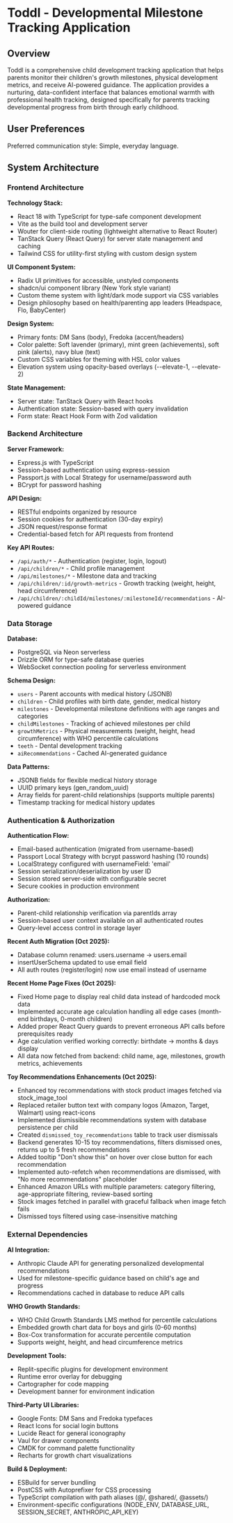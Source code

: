 # Toddl - Developmental Milestone Tracking Application

## Overview

Toddl is a comprehensive child development tracking application that helps parents monitor their children's growth milestones, physical development metrics, and receive AI-powered guidance. The application provides a nurturing, data-confident interface that balances emotional warmth with professional health tracking, designed specifically for parents tracking developmental progress from birth through early childhood.

## User Preferences

Preferred communication style: Simple, everyday language.

## System Architecture

### Frontend Architecture

**Technology Stack:**
- React 18 with TypeScript for type-safe component development
- Vite as the build tool and development server
- Wouter for client-side routing (lightweight alternative to React Router)
- TanStack Query (React Query) for server state management and caching
- Tailwind CSS for utility-first styling with custom design system

**UI Component System:**
- Radix UI primitives for accessible, unstyled components
- shadcn/ui component library (New York style variant)
- Custom theme system with light/dark mode support via CSS variables
- Design philosophy based on health/parenting app leaders (Headspace, Flo, BabyCenter)

**Design System:**
- Primary fonts: DM Sans (body), Fredoka (accent/headers)
- Color palette: Soft lavender (primary), mint green (achievements), soft pink (alerts), navy blue (text)
- Custom CSS variables for theming with HSL color values
- Elevation system using opacity-based overlays (--elevate-1, --elevate-2)

**State Management:**
- Server state: TanStack Query with React hooks
- Authentication state: Session-based with query invalidation
- Form state: React Hook Form with Zod validation

### Backend Architecture

**Server Framework:**
- Express.js with TypeScript
- Session-based authentication using express-session
- Passport.js with Local Strategy for username/password auth
- BCrypt for password hashing

**API Design:**
- RESTful endpoints organized by resource
- Session cookies for authentication (30-day expiry)
- JSON request/response format
- Credential-based fetch for API requests from frontend

**Key API Routes:**
- `/api/auth/*` - Authentication (register, login, logout)
- `/api/children/*` - Child profile management
- `/api/milestones/*` - Milestone data and tracking
- `/api/children/:id/growth-metrics` - Growth tracking (weight, height, head circumference)
- `/api/children/:childId/milestones/:milestoneId/recommendations` - AI-powered guidance

### Data Storage

**Database:**
- PostgreSQL via Neon serverless
- Drizzle ORM for type-safe database queries
- WebSocket connection pooling for serverless environment

**Schema Design:**
- `users` - Parent accounts with medical history (JSONB)
- `children` - Child profiles with birth date, gender, medical history
- `milestones` - Developmental milestone definitions with age ranges and categories
- `childMilestones` - Tracking of achieved milestones per child
- `growthMetrics` - Physical measurements (weight, height, head circumference) with WHO percentile calculations
- `teeth` - Dental development tracking
- `aiRecommendations` - Cached AI-generated guidance

**Data Patterns:**
- JSONB fields for flexible medical history storage
- UUID primary keys (gen_random_uuid)
- Array fields for parent-child relationships (supports multiple parents)
- Timestamp tracking for medical history updates

### Authentication & Authorization

**Authentication Flow:**
- Email-based authentication (migrated from username-based)
- Passport Local Strategy with bcrypt password hashing (10 rounds)
- LocalStrategy configured with usernameField: 'email'
- Session serialization/deserialization by user ID
- Session stored server-side with configurable secret
- Secure cookies in production environment

**Authorization:**
- Parent-child relationship verification via parentIds array
- Session-based user context available on all authenticated routes
- Query-level access control in storage layer

**Recent Auth Migration (Oct 2025):**
- Database column renamed: users.username → users.email
- insertUserSchema updated to use email field
- All auth routes (register/login) now use email instead of username

**Recent Home Page Fixes (Oct 2025):**
- Fixed Home page to display real child data instead of hardcoded mock data
- Implemented accurate age calculation handling all edge cases (month-end birthdays, 0-month children)
- Added proper React Query guards to prevent erroneous API calls before prerequisites ready
- Age calculation verified working correctly: birthdate → months & days display
- All data now fetched from backend: child name, age, milestones, growth metrics, achievements

**Toy Recommendations Enhancements (Oct 2025):**
- Enhanced toy recommendations with stock product images fetched via stock_image_tool
- Replaced retailer button text with company logos (Amazon, Target, Walmart) using react-icons
- Implemented dismissible recommendations system with database persistence per child
- Created `dismissed_toy_recommendations` table to track user dismissals
- Backend generates 10-15 toy recommendations, filters dismissed ones, returns up to 5 fresh recommendations
- Added tooltip "Don't show this" on hover over close button for each recommendation
- Implemented auto-refetch when recommendations are dismissed, with "No more recommendations" placeholder
- Enhanced Amazon URLs with multiple parameters: category filtering, age-appropriate filtering, review-based sorting
- Stock images fetched in parallel with graceful fallback when image fetch fails
- Dismissed toys filtered using case-insensitive matching

### External Dependencies

**AI Integration:**
- Anthropic Claude API for generating personalized developmental recommendations
- Used for milestone-specific guidance based on child's age and progress
- Recommendations cached in database to reduce API calls

**WHO Growth Standards:**
- WHO Child Growth Standards LMS method for percentile calculations
- Embedded growth chart data for boys and girls (0-60 months)
- Box-Cox transformation for accurate percentile computation
- Supports weight, height, and head circumference metrics

**Development Tools:**
- Replit-specific plugins for development environment
- Runtime error overlay for debugging
- Cartographer for code mapping
- Development banner for environment indication

**Third-Party UI Libraries:**
- Google Fonts: DM Sans and Fredoka typefaces
- React Icons for social login buttons
- Lucide React for general iconography
- Vaul for drawer components
- CMDK for command palette functionality
- Recharts for growth chart visualizations

**Build & Deployment:**
- ESBuild for server bundling
- PostCSS with Autoprefixer for CSS processing
- TypeScript compilation with path aliases (@/, @shared/, @assets/)
- Environment-specific configurations (NODE_ENV, DATABASE_URL, SESSION_SECRET, ANTHROPIC_API_KEY)